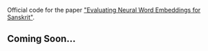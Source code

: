 Official code for the paper ["Evaluating Neural Word Embeddings for Sanskrit"](https://arxiv.org/abs/2104.00270).

## Coming Soon...
